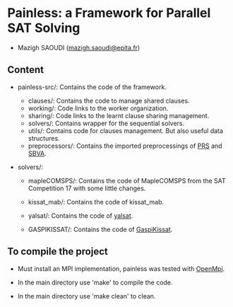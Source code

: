 Painless: a Framework for Parallel SAT Solving 
==============================================

* Mazigh SAOUDI (mazigh.saoudi@epita.fr)


Content
-------
* painless-src/:
   Contains the code of the framework.
   * clauses/:
      Contains the code to manage shared clauses.
   * working/:
      Code links to the worker organization.
   * sharing/:
      Code links to the learnt clause sharing management.
   * solvers/:
      Contains wrapper for the sequential solvers.
   * utils/:
      Contains code for clauses management. But also useful data structures.
   * preprocessors/:
      Contains the imported preprocessings of [PRS](https://github.com/shaowei-cai-group/PRS-sc23/tree/PRS-sc23) and [SBVA](https://github.com/hgarrereyn/SBVA).

* solvers/:
   * mapleCOMSPS/:
      Contains the code of MapleCOMSPS from the SAT Competition 17 with some little changes.

   * kissat_mab/:
      Contains the code of kissat_mab.
   
   * yalsat/:
      Contains the code of [yalsat](https://github.com/arminbiere/yalsat).

   * GASPIKISSAT/:
      Contains the code of [GaspiKissat](https://github.com/sabrinesaouli/GASPIKISSAT).

To compile the project
----------------------
* Must install an MPI implementation, painless was tested with [OpenMpi](https://www.open-mpi.org/). 

* In the main directory use 'make' to compile the code.

* In the main directory use 'make clean' to clean.

<!--
To run painless
---------------
- All options have a default value except for the filename.
```sh
nb_cpu=6 # the number of sequential solvers to instantiate
nb_nodes=3 # the number of mpi processes to launch
timeout=1000 # the timeout before giving up (in seconds)
strat=1 # 1 2 3 4 for strategies with Hordesat, 5 for Simple. 0 is the default. It is to randomize the strategy pick, can be useful with -dist.
verbose=0 # for the logs (1 for general logs) (2 for detailed logs)
gstrat=1 # 1 for AllGatherSharing, 2 for MallobSharing, and 3 for RingSharing
filename=./inputs_example/f/f2000.cnf #path to a cnf file
```
- Modes:
``` sh
-str "one thread in charge of strengthening learnt clauses per sharing group"

-dup "remove/promote duplicate clauses in local sharing strategy, not available in StrengtheningSharing"

-dist "enable distributed mode"

-one-sharer "use one sharer for all sharing strategies"

-simp "enable some preprocessings before launching the solvers"
```
* painless with kissat:
```sh
./painless -v=$verbose -c=$nb_cpu -solver="k" -t=$timeout -shr-strat=$strat $filename
```
* painless with maple:
```sh
./painless -v=$verbose -c=$nb_cpu -t=$timeout -shr-strat=$strat $filename
```
* painless-kissat with mpi each node in a separate terminal:
```sh
mpirun -n $nb_nodes xterm -hold -e ./painless -c=$nb_cpu  -solver="k" -t=$timeout -v=$verbose -shr-strat=$strat -gshr-start=$gstrat -dist $filename 
```
* The script `scripts/launch.sh` can be used to launch a certain instance described by `parameters.sh` on multiple forumale:
```sh
./scripts/launch.sh ./file_with_paths_to_instances
```
* The file `./file_with_paths_to_instances` can be generated using the `ls` command, for example:
```sh
ls $PWD/inputs_example/f/* > instances_f.txt
```
-->